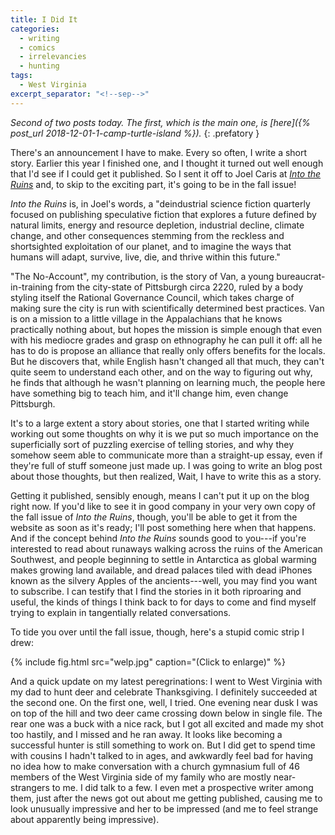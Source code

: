 ```yaml
---
title: I Did It
categories:
  - writing
  - comics
  - irrelevancies
  - hunting
tags:
  - West Virginia
excerpt_separator: "<!--sep-->"
---
```


*Second of two posts today. The first, which is the main one, is [here]({% post_url 2018-12-01-1-camp-turtle-island %}).*
{: .prefatory }

There's an announcement I have to make. Every so often, I write a short story.
Earlier this year I finished one, and I thought it turned out well enough that
I'd see if I could get it published. So I sent it off to Joel Caris at [*Into
the Ruins*](https://intotheruins.com) and, to skip to the exciting part, it's going to
be in the fall issue! 

<!--sep-->

*Into the Ruins* is, in Joel's words, a "deindustrial science fiction
quarterly focused on publishing speculative fiction that explores a future
defined by natural limits, energy and resource depletion, industrial decline,
climate change, and other consequences stemming from the reckless and
shortsighted exploitation of our planet, and to imagine the ways that humans
will adapt, survive, live, die, and thrive within this future."

"The No-Account", my contribution, is the story of Van, a young
bureaucrat-in-training from the city-state of Pittsburgh circa 2220, ruled by a
body styling itself the Rational Governance Council, which takes charge of
making sure the city is run with scientifically determined best practices. Van
is on a mission to a little village in the Appalachians that he knows
practically nothing about, but hopes the mission is simple enough that even with
his mediocre grades and grasp on ethnography he can pull it off: all he has to
do is propose an alliance that really only offers benefits for the locals. But
he discovers that, while English hasn't changed all that much, they can't quite
seem to understand each other, and on the way to figuring out why, he finds that
although he wasn't planning on learning much, the people here have something big
to teach him, and it'll change him, even change Pittsburgh.

It's to a large extent a story about stories, one that I started writing while
working out some thoughts on why it is we put so much importance on the
superficially sort of puzzling exercise of telling stories, and why they somehow
seem able to communicate more than a straight-up essay, even if they're full of
stuff someone just made up. I was going to write an blog post about those
thoughts, but then realized, Wait, I have to write this as a story.

Getting it published, sensibly enough, means I can't put it up on the blog right
now. If you'd like to see it in good company in your very own copy of the fall
issue of *Into the Ruins*, though, you'll be able to get it from the website as
soon as it's ready; I'll post something here when that happens. And if the concept behind *Into the Ruins* sounds good to you---if you're interested to read about runaways walking across the ruins of the American Southwest, and people beginning to settle in Antarctica as global warming makes growing land available, and dread palaces tiled with dead iPhones known as the silvery Apples of the ancients---well, you may find you want to subscribe. I can testify that I find the stories in it both riproaring and useful, the kinds of things I think back to for days to come and find myself trying to explain in tangentially related conversations.

To tide you over until the fall issue, though, here's a stupid comic strip I drew:

{% include fig.html src="welp.jpg" caption="(Click to enlarge)" %}

And a quick update on my latest peregrinations: I went to West Virginia with my
dad to hunt deer and celebrate Thanksgiving. I definitely succeeded at the
second one. On the first one, well, I tried. One evening near dusk I was on top
of the hill and two deer came crossing down below in single file. The rear one
was a buck with a nice rack, but I got all excited and made my shot too hastily,
and I missed and he ran away. It looks like becoming a successful hunter is
still something to work on. But I did get to spend time with cousins I hadn't
talked to in ages, and awkwardly feel bad for having no idea how to make
conversation with a church gymnasium full of 46 members of the West Virginia
side of my family who are mostly near-strangers to me. I did talk to a few. I
even met a prospective writer among them, just after the news got out about
me getting published, causing me to look unusually impressive and her to be
impressed (and me to feel strange about apparently being impressive).
